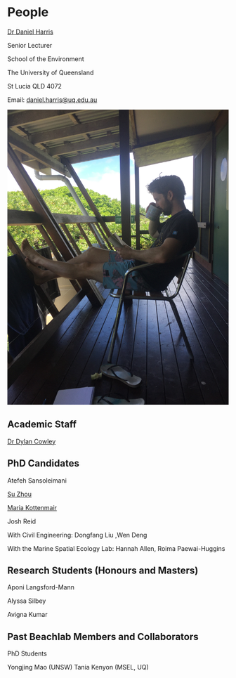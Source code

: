 # People

[Dr Daniel Harris](https://researchers.uq.edu.au/researcher/16758)

Senior Lecturer

School of the Environment

The University of Queensland

St Lucia QLD 4072

Email: daniel.harris@uq.edu.au

![Screenshot of a comment on a GitHub issue showing an image, added in the Markdown, of an Octocat smiling and raising a tentacle.](asset/IMG_0823.JPG)


## Academic Staff

[Dr Dylan Cowley](https://environment.uq.edu.au/profile/13253/dylan-cowley)

## PhD Candidates

Atefeh Sansoleimani

[Su Zhou](https://environment.uq.edu.au/profile/26782/su-zhou) 

[Maria Kottenmair](https://environment.uq.edu.au/profile/28356/maria-kottermair)

Josh Reid

With Civil Engineering: Dongfang Liu ,Wen Deng

With the Marine Spatial Ecology Lab: Hannah Allen, Roima Paewai-Huggins

## Research Students (Honours and Masters)

Aponi Langsford-Mann

Alyssa Silbey

Avigna Kumar

## Past Beachlab Members and Collaborators

PhD Students

Yongjing Mao (UNSW)
Tania Kenyon (MSEL, UQ)
